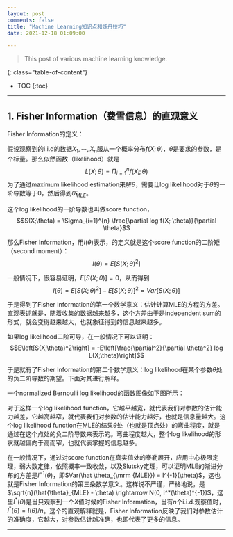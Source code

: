 ```yaml
---
layout: post
comments: false
title: "Machine Learning知识点和炼丹技巧"
date: 2021-12-18 01:09:00

---
```


> This post of various machine learning knowledge.


<!--more-->

{: class="table-of-content"}
* TOC
{:toc}

---

## 1. Fisher Information（费雪信息）的直观意义

Fisher Information的定义：

假设观察到的i.i.d的数据$X_1, \cdots, X_n$服从一个概率分布$f(X;\theta)$，$\theta$是要求的参数，是个标量。那么似然函数（likelihood）就是$$L(X; \theta) = \Pi_{i=1}^n f(X_i; \theta)$$为了通过maximum likelihood estimation来解$\theta$，需要让log likelihood对于$\theta$的一阶导数等于0，然后得到$\hat{\theta}_{MLE}$。

这个log likelihood的一阶导数也叫做score function，$$S(X;\theta) = \Sigma_{i=1}^{n} \frac{\partial log f(X; \theta)}{\partial \theta}$$

那么Fisher Information，用$I(\theta)$表示，的定义就是这个score function的二阶矩（second moment）：$$I(\theta) = E\left[S(X;\theta)^2\right]$$

一般情况下，很容易证明，$E\left[S(X;\theta)\right] = 0$，从而得到$$I(\theta) = E\left[S(X;\theta)^2\right] - E\left[S(X;\theta)\right]^2 = Var\left[S(X;\theta)\right]$$

于是得到了Fisher Information的第一个数学意义：估计计算MLE的方程的方差。直观表述就是，随着收集的数据越来越多，这个方差由于是independent sum的形式，就会变得越来越大，也就象征得到的信息越来越多。

如果log likelihood二阶可导，在一般情况下可以证明：$$E\left[S(X;\theta)^2\right] = -E\left[\frac{\partial^2}{\partial \theta^2} log L(X;\theta)\right]$$

于是就有了Fisher Information的第二个数学意义：log likelihood在某个参数$\theta$处的负二阶导数的期望。下面对其进行解释。

一个normalized Bernoulli log likelihood的函数图像如下图所示：

对于这样一个log likelihood function，它越平越宽，就代表我们对参数的估计能力越差，它越高越窄，就代表我们对参数的估计能力越好，也就是信息量越大。这个log likelihood function在MLE的结果$\hat{\theta}$处（也就是顶点处）的弯曲程度，就是通过在这个点处的负二阶导数来表示的。弯曲程度越大，整个log likelihood的形状就越偏向于高而窄，也就代表掌握的信息越多。

在一般情况下，通过对score function在真实值处的泰勒展开，应用中心极限定理，弱大数定律，依照概率一致收敛，以及Slutsky定理，可以证明MLE的渐进分布的方差是$I^{-1}(\theta)$，即$Var(\hat \theta_{\mrm {MLE}}) = I^{-1}(\theta)$，这也就是Fisher Information的第三条数学意义。这样说不严谨，严格地说，是$\sqrt{n}(\hat{\theta}_{MLE} - \theta) \rightarrow N(0, I^*(\theta)^{-1})$，这里$I^{*}(\theta)$是当只观察到一个$X$值时候的Fisher Information，当有$n$个i.i.d.观察值时，$I^{*}(\theta) = I(\theta)/n$。这个的直观解释就是，Fisher Information反映了我们对参数估计的准确度，它越大，对参数估计越准确，也即代表了更多的信息。




---
